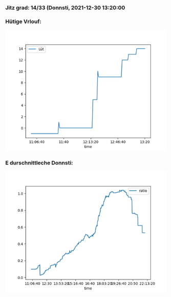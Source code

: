 ### Jitz grad: 14/33 (Donnsti, 2021-12-30 13:20:00

### Hütige Vrlouf:
![Graph](Today.png)

### E durschnittleche Donnsti:
![Graph](Donnsti.png)